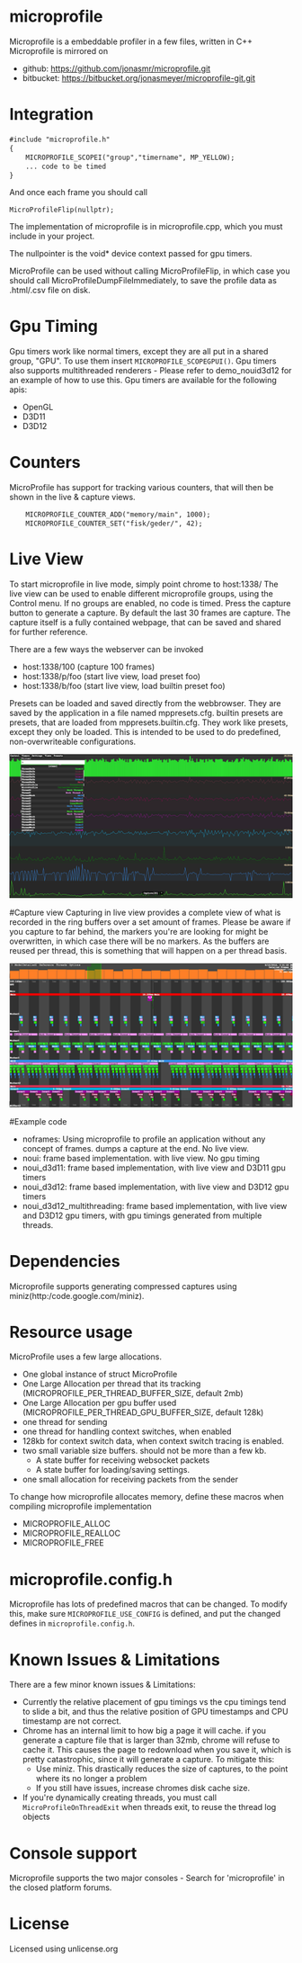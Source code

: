 # microprofile

Microprofile is a embeddable profiler in a few files, written in C++
Microprofile is mirrored on 

* github: https://github.com/jonasmr/microprofile.git
* bitbucket: https://bitbucket.org/jonasmeyer/microprofile-git.git

# Integration

```
#include "microprofile.h"
{
	MICROPROFILE_SCOPEI("group","timername", MP_YELLOW);
	... code to be timed
}
```

And once each frame you should call

```
MicroProfileFlip(nullptr);
```

The implementation of microprofile is in microprofile.cpp, which you must include in your project.

The nullpointer is the void* device context passed for gpu timers.

MicroProfile can be used without calling MicroProfileFlip, in which case you should call MicroProfileDumpFileImmediately, to save the profile data as .html/.csv file on disk.

# Gpu Timing
Gpu timers work like normal timers, except they are all put in a shared group, "GPU". To use them insert `MICROPROFILE_SCOPEGPUI()`.
Gpu timers also supports multithreaded renderers - Please refer to demo_nouid3d12 for an example of how to use this.
Gpu timers are available for the following apis:

* OpenGL
* D3D11
* D3D12

# Counters

MicroProfile has support for tracking various counters, that will then be shown in the live & capture views. 

```
	MICROPROFILE_COUNTER_ADD("memory/main", 1000);
	MICROPROFILE_COUNTER_SET("fisk/geder/", 42);
```

# Live View

To start microprofile in live mode, simply point chrome to host:1338/
The live view can be used to enable different microprofile groups, using the Control menu. If no groups are enabled, no code is timed. 
Press the capture button to generate a capture. By default the last 30 frames are capture.
The capture itself is a fully contained webpage, that can be saved and shared for further reference.

There are a few ways the webserver can be invoked

* host:1338/100 (capture 100 frames)
* host:1338/p/foo (start live view, load preset foo)
* host:1338/b/foo (start live view, load builtin preset foo)

Presets can be loaded and saved directly from the webbrowser. They are saved by the application in a file named mppresets.cfg.
builtin presets are presets, that are loaded from mppresets.builtin.cfg. They work like presets, except they only be loaded. This is intended to be used to do predefined, non-overwriteable configurations.

![Alt text](images/live.png?raw=true "Live screenshot")

#Capture view
Capturing in live view provides a complete view of what is recorded in the ring buffers over a set amount of frames. Please be aware if you capture to far behind, the markers you're are looking for might be overwritten, in which case there will be no markers. As the buffers are reused per thread, this is something that will happen on a per thread basis.


![Alt text](images/detailed.png?raw=true "Capture screenshot")

#Example code
* noframes: Using microprofile to profile an application without any concept of frames. dumps a capture at the end. No live view.
* noui: frame based implementation. with live view. No gpu timing
* noui_d3d11: frame based implementation, with live view and D3D11 gpu timers
* noui_d3d12: frame based implementation, with live view and D3D12 gpu timers
* noui_d3d12_multithreading: frame based implementation, with live view and D3D12 gpu timers, with gpu timings generated from multiple threads.

# Dependencies
Microprofile supports generating compressed captures using miniz(http:/code.google.com/miniz). 

# Resource usage
MicroProfile uses a few large allocations.

* One global instance of struct MicroProfile
* One Large Allocation per thread that its tracking (MICROPROFILE_PER_THREAD_BUFFER_SIZE, default 2mb)
* One Large Allocation per gpu buffer used (MICROPROFILE_PER_THREAD_GPU_BUFFER_SIZE, default 128k)
* one thread for sending
* one thread for handling context switches, when enabled
* 128kb for context switch data, when context switch tracing is enabled.
* two small variable size buffers. should not be more than a few kb.
    * A state buffer for receiving websocket packets
    * A state buffer for loading/saving settings.
* one small allocation for receiving packets from the sender

To change how microprofile allocates memory, define these macros when compiling microprofile implementation

* MICROPROFILE_ALLOC
* MICROPROFILE_REALLOC
* MICROPROFILE_FREE

# microprofile.config.h
Microprofile has lots of predefined macros that can be changed. To modify this, make sure `MICROPROFILE_USE_CONFIG` is defined, and put the changed defines in `microprofile.config.h`. 

# Known Issues & Limitations
There are a few minor known issues & Limitations:

* Currently the relative placement of gpu timings vs the cpu timings tend to slide a bit, and thus the relative position of GPU timestamps and CPU timestamp are not correct.
* Chrome has an internal limit to how big a page it will cache. if you generate a capture file that is larger than 32mb, chrome will refuse to cache it. This causes the page to redownload when you save it, which is pretty catastrophic, since it will generate a capture. To mitigate this:
    * Use miniz. This drastically reduces the size of captures, to the point where its no longer a problem
    * If you still have issues, increase chromes disk cache size.
* If you're dynamically creating threads, you must call `MicroProfileOnThreadExit` when threads exit, to reuse the thread log objects

# Console support
Microprofile supports the two major consoles - Search for 'microprofile' in the closed platform forums.

# License
Licensed using unlicense.org